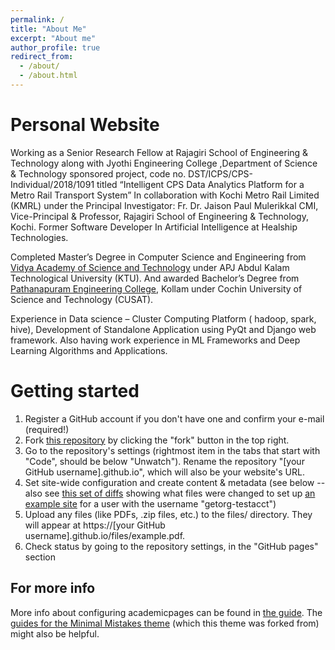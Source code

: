 ```yaml
---
permalink: /
title: "About Me"
excerpt: "About me"
author_profile: true
redirect_from: 
  - /about/
  - /about.html
---
```




Personal Website
======
Working as a Senior Research Fellow at Rajagiri School of Engineering & Technology along with Jyothi Engineering College
,Department of Science & Technology sponsored project, code no. DST/ICPS/CPS-Individual/2018/1091 titled “Intelligent CPS Data Analytics Platform for a Metro Rail Transport System” In collaboration with Kochi Metro Rail Limited (KMRL) under the Principal Investigator: Fr. Dr. Jaison Paul Mulerikkal CMI, Vice-Principal & Professor,  Rajagiri School of Engineering & Technology, Kochi. Former Software Developer In Artificial Intelligence at Healship Technologies.

Completed Master’s Degree in Computer Science and Engineering from [Vidya Academy of Science and Technology](https://www.vidyaacademy.ac.in/) under APJ Abdul Kalam Technological University (KTU). And awarded Bachelor’s Degree from [Pathanapuram Engineering College](https://www.cepathanapuram.ac.in/), Kollam under Cochin University of Science and Technology (CUSAT).

Experience in Data science – Cluster Computing Platform ( hadoop, spark, hive), Development of Standalone Application using PyQt and Django web framework.  Also having work experience in ML Frameworks and Deep Learning Algorithms and Applications.


Getting started
======
1. Register a GitHub account if you don't have one and confirm your e-mail (required!)
1. Fork [this repository](https://github.com/academicpages/academicpages.github.io) by clicking the "fork" button in the top right. 
1. Go to the repository's settings (rightmost item in the tabs that start with "Code", should be below "Unwatch"). Rename the repository "[your GitHub username].github.io", which will also be your website's URL.
1. Set site-wide configuration and create content & metadata (see below -- also see [this set of diffs](http://archive.is/3TPas) showing what files were changed to set up [an example site](https://getorg-testacct.github.io) for a user with the username "getorg-testacct")
1. Upload any files (like PDFs, .zip files, etc.) to the files/ directory. They will appear at https://[your GitHub username].github.io/files/example.pdf.  
1. Check status by going to the repository settings, in the "GitHub pages" section


For more info
------
More info about configuring academicpages can be found in [the guide](https://academicpages.github.io/markdown/). The [guides for the Minimal Mistakes theme](https://mmistakes.github.io/minimal-mistakes/docs/configuration/) (which this theme was forked from) might also be helpful.
